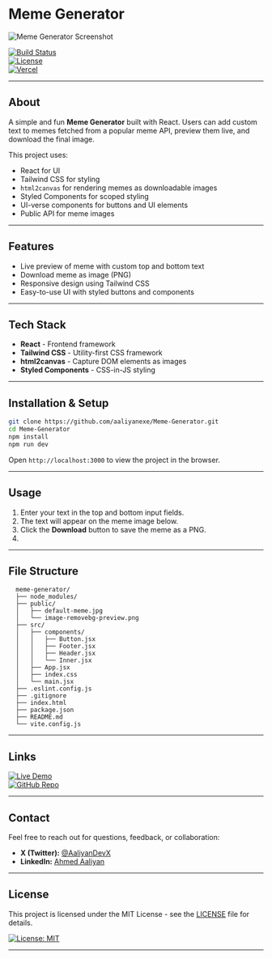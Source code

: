 # Meme Generator

![Meme Generator Screenshot](./path-to-your-screenshot.png)  
<!-- Replace the above path with your actual screenshot image path -->

[![Build Status](https://img.shields.io/badge/build-passing-brightgreen)]()  
[![License](https://img.shields.io/badge/license-MIT-blue)]()  
[![Vercel](https://img.shields.io/badge/deployed-on-vercel-000000?style=flat&logo=vercel)](https://meme-generator-eta-henna.vercel.app/)

---

## About

A simple and fun **Meme Generator** built with React. Users can add custom text to memes fetched from a popular meme API, preview them live, and download the final image.

This project uses:

- React for UI  
- Tailwind CSS for styling  
- `html2canvas` for rendering memes as downloadable images  
- Styled Components for scoped styling  
- UI-verse components for buttons and UI elements  
- Public API for meme images  

---

## Features

- Live preview of meme with custom top and bottom text  
- Download meme as image (PNG)  
- Responsive design using Tailwind CSS  
- Easy-to-use UI with styled buttons and components  

---

## Tech Stack

- **React** - Frontend framework  
- **Tailwind CSS** - Utility-first CSS framework  
- **html2canvas** - Capture DOM elements as images  
- **Styled Components** - CSS-in-JS styling  

---

## Installation & Setup

```bash
git clone https://github.com/aaliyanexe/Meme-Generator.git
cd Meme-Generator
npm install
npm run dev
```

Open ```http://localhost:3000```  to view the project in the browser.

---

## Usage

1. Enter your text in the top and bottom input fields.  
2. The text will appear on the meme image below.  
3. Click the **Download** button to save the meme as a PNG.
4. 
---

## File Structure

```
  meme-generator/
  ├── node_modules/
  ├── public/
  │   ├── default-meme.jpg
  │   └── image-removebg-preview.png
  ├── src/
  │   ├── components/
  │   │   ├── Button.jsx
  │   │   ├── Footer.jsx
  │   │   ├── Header.jsx
  │   │   └── Inner.jsx
  │   ├── App.jsx
  │   ├── index.css
  │   └── main.jsx
  ├── .eslint.config.js
  ├── .gitignore
  ├── index.html
  ├── package.json
  ├── README.md
  └── vite.config.js
```

---

## Links

[![Live Demo](https://img.shields.io/badge/Live%20Demo-Visit-blue?style=flat&logo=vercel)](https://meme-generator-eta-henna.vercel.app/)  
[![GitHub Repo](https://img.shields.io/badge/GitHub-Repository-black?style=flat&logo=github)](https://github.com/aaliyanexe/Meme-Generator)

---

## Contact

Feel free to reach out for questions, feedback, or collaboration:

- **X (Twitter):** [@AaliyanDevX](https://x.com/AaliyanDevX)  
- **LinkedIn:** [Ahmed Aaliyan](https://www.linkedin.com/in/ahmed-aaliyan-98a046327)

---

## License

This project is licensed under the MIT License - see the [LICENSE](LICENSE) file for details.

[![License: MIT](https://img.shields.io/badge/License-MIT-yellow.svg)](https://opensource.org/licenses/MIT)

---




